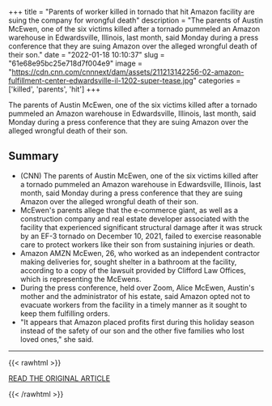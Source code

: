 +++
title = "Parents of worker killed in tornado that hit Amazon facility are suing the company for wrongful death"
description = "The parents of Austin McEwen, one of the six victims killed after a tornado pummeled an Amazon warehouse in Edwardsville, Illinois, last month, said Monday during a press conference that they are suing Amazon over the alleged wrongful death of their son."
date = "2022-01-18 10:10:37"
slug = "61e68e95bc25e718d7f004e9"
image = "https://cdn.cnn.com/cnnnext/dam/assets/211213142256-02-amazon-fulfillment-center-edwardsville-il-1202-super-tease.jpg"
categories = ['killed', 'parents', 'hit']
+++

The parents of Austin McEwen, one of the six victims killed after a tornado pummeled an Amazon warehouse in Edwardsville, Illinois, last month, said Monday during a press conference that they are suing Amazon over the alleged wrongful death of their son.

## Summary

- (CNN) The parents of Austin McEwen, one of the six victims killed after a tornado pummeled an Amazon warehouse in Edwardsville, Illinois, last month, said Monday during a press conference that they are suing Amazon over the alleged wrongful death of their son.
- McEwen's parents allege that the e-commerce giant, as well as a construction company and real estate developer associated with the facility that experienced significant structural damage after it was struck by an EF-3 tornado on December 10, 2021, failed to exercise reasonable care to protect workers like their son from sustaining injuries or death.
- Amazon AMZN McEwen, 26, who worked as an independent contractor making deliveries for, sought shelter in a bathroom at the facility, according to a copy of the lawsuit provided by Clifford Law Offices, which is representing the McEwens.
- During the press conference, held over Zoom, Alice McEwen, Austin's mother and the administrator of his estate, said Amazon opted not to evacuate workers from the facility in a timely manner as it sought to keep them fulfilling orders.
- "It appears that Amazon placed profits first during this holiday season instead of the safety of our son and the other five families who lost loved ones," she said.

---

{{< rawhtml >}}
  <p class="article-category">
    <a target="_blank" href="https://www.cnn.com/2022/01/17/tech/amazon-warehouse-death-tornado-lawsuit/index.html">READ THE ORIGINAL ARTICLE</a>
  </p>
{{< /rawhtml >}}

